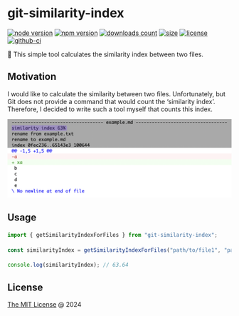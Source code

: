 # git-similarity-index

[![node version](https://img.shields.io/node/v/git-similarity-index.svg)](https://www.npmjs.com/package/git-similarity-index)
[![npm version](https://badge.fury.io/js/git-similarity-index.svg)](https://badge.fury.io/js/git-similarity-index)
[![downloads count](https://img.shields.io/npm/dt/git-similarity-index.svg)](https://www.npmjs.com/package/git-similarity-index)
[![size](https://packagephobia.com/badge?p=git-similarity-index)](https://packagephobia.com/result?p=git-similarity-index)
[![license](https://img.shields.io/npm/l/git-similarity-index.svg)](https://piecioshka.mit-license.org)
[![github-ci](https://github.com/piecioshka/git-similarity-index/actions/workflows/testing.yml/badge.svg)](https://github.com/piecioshka/git-similarity-index/actions/workflows/testing.yml)

🔨 This simple tool calculates the similarity index between two files.

## Motivation

I would like to calculate the similarity between two files. Unfortunately, but Git does not provide a command that would count the ‘similarity index’. Therefore, I decided to write such a tool myself that counts this index.

![](./screenshots/demo-similarity-index.png)

## Usage

```js
import { getSimilarityIndexForFiles } from "git-similarity-index";

const similarityIndex = getSimilarityIndexForFiles("path/to/file1", "path/to/file2");

console.log(similarityIndex); // 63.64
```

## License

[The MIT License](https://piecioshka.mit-license.org) @ 2024
